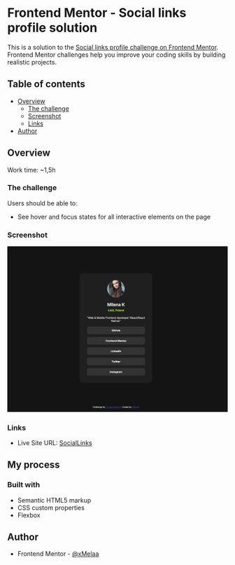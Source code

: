 # Frontend Mentor - Social links profile solution

This is a solution to the [Social links profile challenge on Frontend Mentor](https://www.frontendmentor.io/challenges/social-links-profile-UG32l9m6dQ). Frontend Mentor challenges help you improve your coding skills by building realistic projects. 

## Table of contents

- [Overview](#overview)
  - [The challenge](#the-challenge)
  - [Screenshot](#screenshot)
  - [Links](#links)
- [Author](#author)

## Overview
Work time: ~1,5h
### The challenge

Users should be able to:

- See hover and focus states for all interactive elements on the page

### Screenshot

![SocialLinks Web](./Overview/Social-desktop.jpg)

### Links

- Live Site URL: [SocialLinks](https://xmelaa.github.io/Social-Links-Page/)

## My process

### Built with

- Semantic HTML5 markup
- CSS custom properties
- Flexbox

## Author

- Frontend Mentor - [@xMelaa](https://www.frontendmentor.io/profile/xMelaa)
